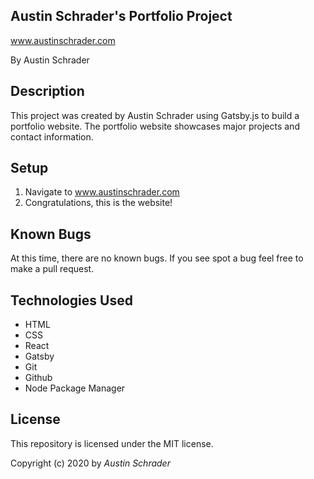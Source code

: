 ## Austin Schrader's Portfolio Project

www.austinschrader.com

By Austin Schrader

## Description

This project was created by Austin Schrader using Gatsby.js to build a portfolio website. The portfolio website showcases major projects and contact information.

## Setup

1. Navigate to www.austinschrader.com
2. Congratulations, this is the website!

## Known Bugs

At this time, there are no known bugs. If you see spot a bug feel free to make a pull request.

## Technologies Used

- HTML
- CSS
- React
- Gatsby
- Git
- Github
- Node Package Manager

## License

This repository is licensed under the MIT license.

Copyright (c) 2020 by _Austin Schrader_
